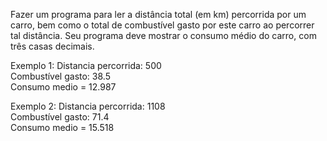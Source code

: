 Fazer um programa para ler a distância total (em km) percorrida por um carro, bem como o total de combustível gasto por este carro ao percorrer tal distância. Seu programa deve mostrar o consumo médio do carro, com três casas decimais.

Exemplo 1:
Distancia percorrida: 500  
Combustível gasto: 38.5  
Consumo medio = 12.987  

Exemplo 2:
Distancia percorrida: 1108  
Combustível gasto: 71.4  
Consumo medio = 15.518  
